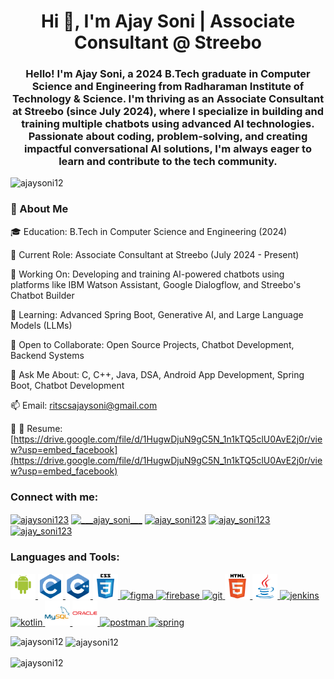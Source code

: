 <h1 align="center">Hi 👋, I'm Ajay Soni | Associate Consultant @ Streebo</h1>
<h3 align="center">Hello! I'm Ajay Soni, a 2024 B.Tech graduate in Computer Science and Engineering from Radharaman Institute of Technology & Science. I'm thriving as an Associate Consultant at Streebo (since July 2024), where I specialize in building and training multiple chatbots using advanced AI technologies. Passionate about coding, problem-solving, and creating impactful conversational AI solutions, I'm always eager to learn and contribute to the tech community.</h3>

<p align="left"> <img src="https://komarev.com/ghpvc/?username=ajaysoni12&label=Profile%20views&color=0e75b6&style=flat" alt="ajaysoni12" /> </p>

<h3 align="left">🌟 About Me</h3>

🎓 Education: B.Tech in Computer Science and Engineering (2024)


💼 Current Role: Associate Consultant at Streebo (July 2024 - Present)

🔭 Working On: Developing and training AI-powered chatbots using platforms like IBM Watson Assistant, Google Dialogflow, and Streebo's Chatbot Builder

🌱 Learning: Advanced Spring Boot, Generative AI, and Large Language Models (LLMs)

👯 Open to Collaborate: Open Source Projects, Chatbot Development, Backend Systems

💬 Ask Me About: C, C++, Java, DSA, Android App Development, Spring Boot, Chatbot Development

📫 Email: ritscsajaysoni@gmail.com

📄 📄 Resume: [https://drive.google.com/file/d/1HugwDjuN9gC5N_1n1kTQ5clU0AvE2j0r/view?usp=embed_facebook](https://drive.google.com/file/d/1HugwDjuN9gC5N_1n1kTQ5clU0AvE2j0r/view?usp=embed_facebook)

<h3 align="left">Connect with me:</h3>
<p align="left">
<a href="https://linkedin.com/in/ajaysoni123" target="blank"><img align="center" src="https://raw.githubusercontent.com/rahuldkjain/github-profile-readme-generator/master/src/images/icons/Social/linked-in-alt.svg" alt="ajaysoni123" height="30" width="40" /></a>
<a href="https://instagram.com/___ajay_soni___" target="blank"><img align="center" src="https://raw.githubusercontent.com/rahuldkjain/github-profile-readme-generator/master/src/images/icons/Social/instagram.svg" alt="___ajay_soni___" height="30" width="40" /></a>
<a href="https://www.codechef.com/users/ajay_soni123" target="blank"><img align="center" src="https://cdn.jsdelivr.net/npm/simple-icons@3.1.0/icons/codechef.svg" alt="ajay_soni123" height="30" width="40" /></a>
<a href="https://www.leetcode.com/ajay_soni123" target="blank"><img align="center" src="https://raw.githubusercontent.com/rahuldkjain/github-profile-readme-generator/master/src/images/icons/Social/leet-code.svg" alt="ajay_soni123" height="30" width="40" /></a>
<a href="https://auth.geeksforgeeks.org/user/ajay_soni123" target="blank"><img align="center" src="https://raw.githubusercontent.com/rahuldkjain/github-profile-readme-generator/master/src/images/icons/Social/geeks-for-geeks.svg" alt="ajay_soni123" height="30" width="40" /></a>
</p>

<h3 align="left">Languages and Tools:</h3>
<p align="left"> <a href="https://developer.android.com" target="_blank" rel="noreferrer"> <img src="https://raw.githubusercontent.com/devicons/devicon/master/icons/android/android-original-wordmark.svg" alt="android" width="40" height="40"/> </a> <a href="https://www.cprogramming.com/" target="_blank" rel="noreferrer"> <img src="https://raw.githubusercontent.com/devicons/devicon/master/icons/c/c-original.svg" alt="c" width="40" height="40"/> </a> <a href="https://www.w3schools.com/cpp/" target="_blank" rel="noreferrer"> <img src="https://raw.githubusercontent.com/devicons/devicon/master/icons/cplusplus/cplusplus-original.svg" alt="cplusplus" width="40" height="40"/> </a> <a href="https://www.w3schools.com/css/" target="_blank" rel="noreferrer"> <img src="https://raw.githubusercontent.com/devicons/devicon/master/icons/css3/css3-original-wordmark.svg" alt="css3" width="40" height="40"/> </a> <a href="https://www.figma.com/" target="_blank" rel="noreferrer"> <img src="https://www.vectorlogo.zone/logos/figma/figma-icon.svg" alt="figma" width="40" height="40"/> </a> <a href="https://firebase.google.com/" target="_blank" rel="noreferrer"> <img src="https://www.vectorlogo.zone/logos/firebase/firebase-icon.svg" alt="firebase" width="40" height="40"/> </a> <a href="https://git-scm.com/" target="_blank" rel="noreferrer"> <img src="https://www.vectorlogo.zone/logos/git-scm/git-scm-icon.svg" alt="git" width="40" height="40"/> </a> <a href="https://www.w3.org/html/" target="_blank" rel="noreferrer"> <img src="https://raw.githubusercontent.com/devicons/devicon/master/icons/html5/html5-original-wordmark.svg" alt="html5" width="40" height="40"/> </a> <a href="https://www.java.com" target="_blank" rel="noreferrer"> <img src="https://raw.githubusercontent.com/devicons/devicon/master/icons/java/java-original.svg" alt="java" width="40" height="40"/> </a> <a href="https://www.jenkins.io" target="_blank" rel="noreferrer"> <img src="https://www.vectorlogo.zone/logos/jenkins/jenkins-icon.svg" alt="jenkins" width="40" height="40"/> </a> <a href="https://kotlinlang.org" target="_blank" rel="noreferrer"> <img src="https://www.vectorlogo.zone/logos/kotlinlang/kotlinlang-icon.svg" alt="kotlin" width="40" height="40"/> </a> <a href="https://www.mysql.com/" target="_blank" rel="noreferrer"> <img src="https://raw.githubusercontent.com/devicons/devicon/master/icons/mysql/mysql-original-wordmark.svg" alt="mysql" width="40" height="40"/> </a> <a href="https://www.oracle.com/" target="_blank" rel="noreferrer"> <img src="https://raw.githubusercontent.com/devicons/devicon/master/icons/oracle/oracle-original.svg" alt="oracle" width="40" height="40"/> </a> <a href="https://postman.com" target="_blank" rel="noreferrer"> <img src="https://www.vectorlogo.zone/logos/getpostman/getpostman-icon.svg" alt="postman" width="40" height="40"/> </a> <a href="https://spring.io/" target="_blank" rel="noreferrer"> <img src="https://www.vectorlogo.zone/logos/springio/springio-icon.svg" alt="spring" width="40" height="40"/> </a> </p>
<p><img align="left" src="https://github-readme-stats.vercel.app/api/top-langs?username=ajaysoni12&show_icons=true&locale=en&layout=compact" alt="ajaysoni12" /></p>

<p>&nbsp;<img align="center" src="https://github-readme-stats.vercel.app/api?username=ajaysoni12&show_icons=true&locale=en" alt="ajaysoni12" /></p>

<p><img align="center" src="https://github-readme-streak-stats.herokuapp.com/?user=ajaysoni12&" alt="ajaysoni12" /></p>
